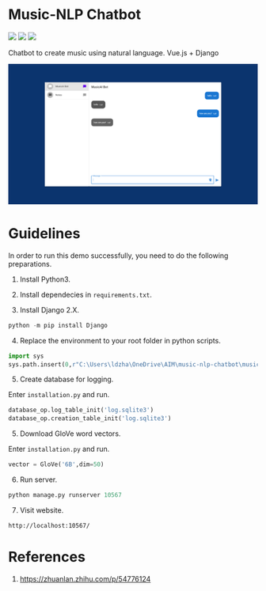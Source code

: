 # Music-NLP Chatbot

![](https://img.shields.io/badge/PyTorch-1.4%2B-yellow) ![](https://img.shields.io/badge/vue-2.0.8-red) ![](https://img.shields.io/badge/Django-3.1.1-green)

 Chatbot to create music using natural language. Vue.js + Django

![](preview.png)

# Guidelines

In order to run this demo successfully, you need to do the following preparations.

1. Install Python3.

2. Install dependecies in `requirements.txt`.

3. Install Django 2.X.

```python
python -m pip install Django
```

4. Replace the environment to your root folder in python scripts.

```python
import sys
sys.path.insert(0,r"C:\Users\ldzha\OneDrive\AIM\music-nlp-chatbot\music-nlp-chatbot")

```

5. Create database for logging. 

Enter `installation.py` and run.

```python
database_op.log_table_init('log.sqlite3')
database_op.creation_table_init('log.sqlite3')
```

5. Download GloVe word vectors.

Enter `installation.py` and run.

```python
vector = GloVe('6B',dim=50)
```

6. Run server.

```python
python manage.py runserver 10567
```

7. Visit website.

```
http://localhost:10567/
```




# References

1. https://zhuanlan.zhihu.com/p/54776124
